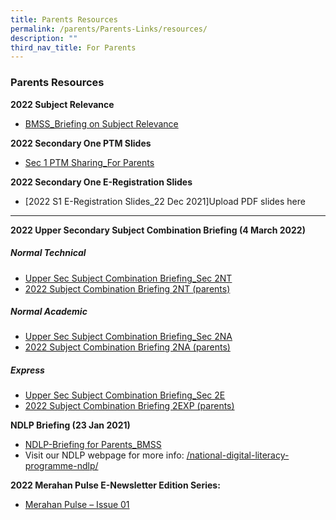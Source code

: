 ```yaml
---
title: Parents Resources
permalink: /parents/Parents-Links/resources/
description: ""
third_nav_title: For Parents
---
```


###  Parents Resources 

**2022 Subject Relevance**

*   [BMSS\_Briefing on Subject Relevance](/files/pr1.pdf)

**2022 Secondary One PTM Slides**

*   [Sec 1 PTM Sharing\_For Parents](/files/pr2.pdf)

**2022 Secondary One E-Registration Slides**

*   [2022 S1 E-Registration Slides\_22 Dec 2021]Upload PDF slides here

* * *

**2022 Upper Secondary Subject Combination Briefing (4 March 2022)**

##### Normal Technical

*   [Upper Sec Subject Combination Briefing\_Sec 2NT](/files/pr3.pdf)
*   [2022 Subject Combination Briefing 2NT (parents)](/files/pr4.pdf)

##### Normal Academic 

*   [Upper Sec Subject Combination Briefing\_Sec 2NA](/files/pr5.pdf)
*   [2022 Subject Combination Briefing 2NA (parents)](/files/pr6.pdf)

##### Express

*   [Upper Sec Subject Combination Briefing\_Sec 2E](/files/pr7.pdf)
*   [2022 Subject Combination Briefing 2EXP (parents)](/files/pr8.pdf)

**NDLP Briefing (23 Jan 2021)**

*   [NDLP-Briefing for Parents\_BMSS](/files/pr9.pdf)
*   Visit our NDLP webpage for more info: [/national-digital-literacy-programme-ndlp/](https://bukitmerahsec.moe.edu.sg/national-digital-literacy-programme-ndlp/)

**2022 Merahan Pulse E-Newsletter Edition Series:**

*   [Merahan Pulse – Issue 01](https://staging.d1w3gt6qa53vq2.amplifyapp.com/images/pr1.png)